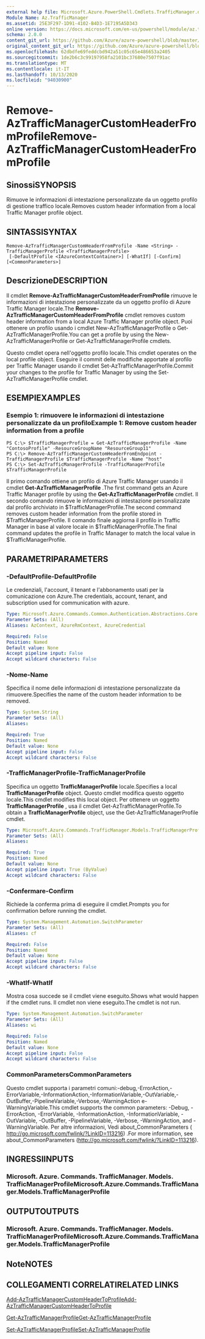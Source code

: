 ```yaml
---
external help file: Microsoft.Azure.PowerShell.Cmdlets.TrafficManager.dll-Help.xml
Module Name: Az.TrafficManager
ms.assetid: 25E3F297-1D91-4102-B4D3-1E7195A5D343
online version: https://docs.microsoft.com/en-us/powershell/module/az.trafficmanager/remove-aztrafficmanagercustomheaderfromprofile
schema: 2.0.0
content_git_url: https://github.com/Azure/azure-powershell/blob/master/src/TrafficManager/TrafficManager/help/Remove-AzTrafficManagerCustomHeaderFromProfile.md
original_content_git_url: https://github.com/Azure/azure-powershell/blob/master/src/TrafficManager/TrafficManager/help/Remove-AzTrafficManagerCustomHeaderFromProfile.md
ms.openlocfilehash: 62dbdfe69feddcbd942a51c05c65e486653a2405
ms.sourcegitcommit: 1de2b6c3c99197958fa2101bc37680e7507f91ac
ms.translationtype: MT
ms.contentlocale: it-IT
ms.lasthandoff: 10/13/2020
ms.locfileid: "94030900"
---
```

# <span data-ttu-id="7c309-101">Remove-AzTrafficManagerCustomHeaderFromProfile</span><span class="sxs-lookup"><span data-stu-id="7c309-101">Remove-AzTrafficManagerCustomHeaderFromProfile</span></span>

## <span data-ttu-id="7c309-102">Sinossi</span><span class="sxs-lookup"><span data-stu-id="7c309-102">SYNOPSIS</span></span>
<span data-ttu-id="7c309-103">Rimuove le informazioni di intestazione personalizzate da un oggetto profilo di gestione traffico locale.</span><span class="sxs-lookup"><span data-stu-id="7c309-103">Removes custom header information from a local Traffic Manager profile object.</span></span>

## <span data-ttu-id="7c309-104">SINTASSI</span><span class="sxs-lookup"><span data-stu-id="7c309-104">SYNTAX</span></span>

```
Remove-AzTrafficManagerCustomHeaderFromProfile -Name <String> -TrafficManagerProfile <TrafficManagerProfile>
 [-DefaultProfile <IAzureContextContainer>] [-WhatIf] [-Confirm] [<CommonParameters>]
```

## <span data-ttu-id="7c309-105">Descrizione</span><span class="sxs-lookup"><span data-stu-id="7c309-105">DESCRIPTION</span></span>
<span data-ttu-id="7c309-106">Il cmdlet **Remove-AzTrafficManagerCustomHeaderFromProfile** rimuove le informazioni di intestazione personalizzate da un oggetto profilo di Azure Traffic Manager locale.</span><span class="sxs-lookup"><span data-stu-id="7c309-106">The **Remove-AzTrafficManagerCustomHeaderFromProfile** cmdlet removes custom header information from a local Azure Traffic Manager profile object.</span></span>
<span data-ttu-id="7c309-107">Puoi ottenere un profilo usando i cmdlet New-AzTrafficManagerProfile o Get-AzTrafficManagerProfile.</span><span class="sxs-lookup"><span data-stu-id="7c309-107">You can get a profile by using the New-AzTrafficManagerProfile or Get-AzTrafficManagerProfile cmdlets.</span></span>

<span data-ttu-id="7c309-108">Questo cmdlet opera nell'oggetto profilo locale.</span><span class="sxs-lookup"><span data-stu-id="7c309-108">This cmdlet operates on the local profile object.</span></span>
<span data-ttu-id="7c309-109">Eseguire il commit delle modifiche apportate al profilo per Traffic Manager usando il cmdlet Set-AzTrafficManagerProfile.</span><span class="sxs-lookup"><span data-stu-id="7c309-109">Commit your changes to the profile for Traffic Manager by using the Set-AzTrafficManagerProfile cmdlet.</span></span>

## <span data-ttu-id="7c309-110">ESEMPI</span><span class="sxs-lookup"><span data-stu-id="7c309-110">EXAMPLES</span></span>

### <span data-ttu-id="7c309-111">Esempio 1: rimuovere le informazioni di intestazione personalizzate da un profilo</span><span class="sxs-lookup"><span data-stu-id="7c309-111">Example 1: Remove custom header information from a profile</span></span>
```
PS C:\> $TrafficManagerProfile = Get-AzTrafficManagerProfile -Name "ContosoProfile" -ResourceGroupName "ResourceGroup11"
PS C:\> Remove-AzTrafficManagerCustomHeaderFromEndpoint -TrafficManagerProfile $TrafficManagerProfile -Name "host"
PS C:\> Set-AzTrafficManagerProfile -TrafficManagerProfile $TrafficManagerProfile
```

<span data-ttu-id="7c309-112">Il primo comando ottiene un profilo di Azure Traffic Manager usando il cmdlet **Get-AzTrafficManagerProfile** .</span><span class="sxs-lookup"><span data-stu-id="7c309-112">The first command gets an Azure Traffic Manager profile by using the **Get-AzTrafficManagerProfile** cmdlet.</span></span>
<span data-ttu-id="7c309-113">Il secondo comando rimuove le informazioni di intestazione personalizzate dal profilo archiviato in $TrafficManagerProfile.</span><span class="sxs-lookup"><span data-stu-id="7c309-113">The second command removes custom header information from the profile stored in $TrafficManagerProfile.</span></span>
<span data-ttu-id="7c309-114">Il comando finale aggiorna il profilo in Traffic Manager in base al valore locale in $TrafficManagerProfile.</span><span class="sxs-lookup"><span data-stu-id="7c309-114">The final command updates the profile in Traffic Manager to match the local value in $TrafficManagerProfile.</span></span>

## <span data-ttu-id="7c309-115">PARAMETRI</span><span class="sxs-lookup"><span data-stu-id="7c309-115">PARAMETERS</span></span>

### <span data-ttu-id="7c309-116">-DefaultProfile</span><span class="sxs-lookup"><span data-stu-id="7c309-116">-DefaultProfile</span></span>
<span data-ttu-id="7c309-117">Le credenziali, l'account, il tenant e l'abbonamento usati per la comunicazione con Azure.</span><span class="sxs-lookup"><span data-stu-id="7c309-117">The credentials, account, tenant, and subscription used for communication with azure.</span></span>

```yaml
Type: Microsoft.Azure.Commands.Common.Authentication.Abstractions.Core.IAzureContextContainer
Parameter Sets: (All)
Aliases: AzContext, AzureRmContext, AzureCredential

Required: False
Position: Named
Default value: None
Accept pipeline input: False
Accept wildcard characters: False
```

### <span data-ttu-id="7c309-118">-Nome</span><span class="sxs-lookup"><span data-stu-id="7c309-118">-Name</span></span>
<span data-ttu-id="7c309-119">Specifica il nome delle informazioni di intestazione personalizzate da rimuovere.</span><span class="sxs-lookup"><span data-stu-id="7c309-119">Specifies the name of the custom header information to be removed.</span></span>

```yaml
Type: System.String
Parameter Sets: (All)
Aliases:

Required: True
Position: Named
Default value: None
Accept pipeline input: False
Accept wildcard characters: False
```

### <span data-ttu-id="7c309-120">-TrafficManagerProfile</span><span class="sxs-lookup"><span data-stu-id="7c309-120">-TrafficManagerProfile</span></span>
<span data-ttu-id="7c309-121">Specifica un oggetto **TrafficManagerProfile** locale.</span><span class="sxs-lookup"><span data-stu-id="7c309-121">Specifies a local **TrafficManagerProfile** object.</span></span>
<span data-ttu-id="7c309-122">Questo cmdlet modifica questo oggetto locale.</span><span class="sxs-lookup"><span data-stu-id="7c309-122">This cmdlet modifies this local object.</span></span>
<span data-ttu-id="7c309-123">Per ottenere un oggetto **TrafficManagerProfile** , usa il cmdlet Get-AzTrafficManagerProfile.</span><span class="sxs-lookup"><span data-stu-id="7c309-123">To obtain a **TrafficManagerProfile** object, use the Get-AzTrafficManagerProfile cmdlet.</span></span>

```yaml
Type: Microsoft.Azure.Commands.TrafficManager.Models.TrafficManagerProfile
Parameter Sets: (All)
Aliases:

Required: True
Position: Named
Default value: None
Accept pipeline input: True (ByValue)
Accept wildcard characters: False
```

### <span data-ttu-id="7c309-124">-Confermare</span><span class="sxs-lookup"><span data-stu-id="7c309-124">-Confirm</span></span>
<span data-ttu-id="7c309-125">Richiede la conferma prima di eseguire il cmdlet.</span><span class="sxs-lookup"><span data-stu-id="7c309-125">Prompts you for confirmation before running the cmdlet.</span></span>

```yaml
Type: System.Management.Automation.SwitchParameter
Parameter Sets: (All)
Aliases: cf

Required: False
Position: Named
Default value: None
Accept pipeline input: False
Accept wildcard characters: False
```

### <span data-ttu-id="7c309-126">-WhatIf</span><span class="sxs-lookup"><span data-stu-id="7c309-126">-WhatIf</span></span>
<span data-ttu-id="7c309-127">Mostra cosa succede se il cmdlet viene eseguito.</span><span class="sxs-lookup"><span data-stu-id="7c309-127">Shows what would happen if the cmdlet runs.</span></span> <span data-ttu-id="7c309-128">Il cmdlet non viene eseguito.</span><span class="sxs-lookup"><span data-stu-id="7c309-128">The cmdlet is not run.</span></span>

```yaml
Type: System.Management.Automation.SwitchParameter
Parameter Sets: (All)
Aliases: wi

Required: False
Position: Named
Default value: None
Accept pipeline input: False
Accept wildcard characters: False
```

### <span data-ttu-id="7c309-129">CommonParameters</span><span class="sxs-lookup"><span data-stu-id="7c309-129">CommonParameters</span></span>
<span data-ttu-id="7c309-130">Questo cmdlet supporta i parametri comuni:-debug,-ErrorAction,-ErrorVariable,-InformationAction,-InformationVariable,-OutVariable,-OutBuffer,-PipelineVariable,-Verbose,-WarningAction e-WarningVariable.</span><span class="sxs-lookup"><span data-stu-id="7c309-130">This cmdlet supports the common parameters: -Debug, -ErrorAction, -ErrorVariable, -InformationAction, -InformationVariable, -OutVariable, -OutBuffer, -PipelineVariable, -Verbose, -WarningAction, and -WarningVariable.</span></span> <span data-ttu-id="7c309-131">Per altre informazioni, Vedi about_CommonParameters ( http://go.microsoft.com/fwlink/?LinkID=113216) .</span><span class="sxs-lookup"><span data-stu-id="7c309-131">For more information, see about_CommonParameters (http://go.microsoft.com/fwlink/?LinkID=113216).</span></span>

## <span data-ttu-id="7c309-132">INGRESSI</span><span class="sxs-lookup"><span data-stu-id="7c309-132">INPUTS</span></span>

### <span data-ttu-id="7c309-133">Microsoft. Azure. Commands. TrafficManager. Models. TrafficManagerProfile</span><span class="sxs-lookup"><span data-stu-id="7c309-133">Microsoft.Azure.Commands.TrafficManager.Models.TrafficManagerProfile</span></span>

## <span data-ttu-id="7c309-134">OUTPUT</span><span class="sxs-lookup"><span data-stu-id="7c309-134">OUTPUTS</span></span>

### <span data-ttu-id="7c309-135">Microsoft. Azure. Commands. TrafficManager. Models. TrafficManagerProfile</span><span class="sxs-lookup"><span data-stu-id="7c309-135">Microsoft.Azure.Commands.TrafficManager.Models.TrafficManagerProfile</span></span>

## <span data-ttu-id="7c309-136">Note</span><span class="sxs-lookup"><span data-stu-id="7c309-136">NOTES</span></span>

## <span data-ttu-id="7c309-137">COLLEGAMENTI CORRELATI</span><span class="sxs-lookup"><span data-stu-id="7c309-137">RELATED LINKS</span></span>

[<span data-ttu-id="7c309-138">Add-AzTrafficManagerCustomHeaderToProfile</span><span class="sxs-lookup"><span data-stu-id="7c309-138">Add-AzTrafficManagerCustomHeaderToProfile</span></span>](./Add-AzTrafficManagerCustomHeaderToProfile.md)

[<span data-ttu-id="7c309-139">Get-AzTrafficManagerProfile</span><span class="sxs-lookup"><span data-stu-id="7c309-139">Get-AzTrafficManagerProfile</span></span>](./Get-AzTrafficManagerProfile.md)

[<span data-ttu-id="7c309-140">Set-AzTrafficManagerProfile</span><span class="sxs-lookup"><span data-stu-id="7c309-140">Set-AzTrafficManagerProfile</span></span>](./Set-AzTrafficManagerProfile.md)
